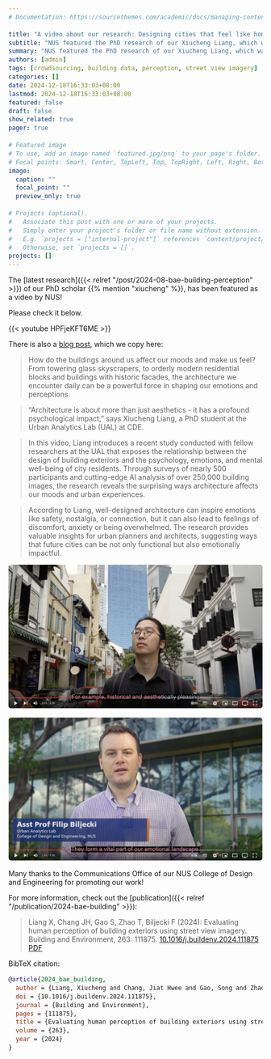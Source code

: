 ```yaml
---
# Documentation: https://sourcethemes.com/academic/docs/managing-content/

title: "A video about our research: Designing cities that feel like home"
subtitle: "NUS featured the PhD research of our Xiucheng Liang, which was recently published in Building and Environment."
summary: "NUS featured the PhD research of our Xiucheng Liang, which was recently published in Building and Environment."
authors: [admin]
tags: [crowdsourcing, building data, perception, street view imagery]
categories: []
date: 2024-12-18T16:33:03+08:00
lastmod: 2024-12-18T16:33:03+08:00
featured: false
draft: false
show_related: true
pager: true

# Featured image
# To use, add an image named `featured.jpg/png` to your page's folder.
# Focal points: Smart, Center, TopLeft, Top, TopRight, Left, Right, BottomLeft, Bottom, BottomRight.
image:
  caption: ""
  focal_point: ""
  preview_only: true

# Projects (optional).
#   Associate this post with one or more of your projects.
#   Simply enter your project's folder or file name without extension.
#   E.g. `projects = ["internal-project"]` references `content/project/deep-learning/index.md`.
#   Otherwise, set `projects = []`.
projects: []
---
```



The [latest research]({{< relref "/post/2024-08-bae-building-perception" >}}) of our PhD scholar {{% mention "xiucheng" %}}, has been featured as a video by NUS!

Please check it below.

{{< youtube HPFjeKFT6ME >}}



There is also a [blog post](https://cde.nus.edu.sg/news-detail/designing-cities-that-feel-like-home/), which we copy here:

> How do the buildings around us affect our moods and make us feel? From towering glass skyscrapers, to orderly modern residential blocks and buildings with historic facades, the architecture we encounter daily can be a powerful force in shaping our emotions and perceptions.

> “Architecture is about more than just aesthetics - it has a profound psychological impact,” says Xiucheng Liang, a PhD student at the Urban Analytics Lab (UAL) at CDE.

> In this video, Liang introduces a recent study conducted with fellow researchers at the UAL that exposes the relationship between the design of building exteriors and the psychology, emotions, and mental well-being of city residents. Through surveys of nearly 500 participants and cutting-edge AI analysis of over 250,000 building images, the research reveals the surprising ways architecture affects our moods and urban experiences.

> According to Liang, well-designed architecture can inspire emotions like safety, nostalgia, or connection, but it can also lead to feelings of discomfort, anxiety or being overwhelmed. The research provides valuable insights for urban planners and architects, suggesting ways that future cities can be not only functional but also emotionally impactful.


![](1.jpg)

![](2.jpg)

Many thanks to the Communications Office of our NUS College of Design and Engineering for promoting our work!

For more information, check out the [publication]({{< relref "/publication/2024-bae-building" >}}):

> Liang X, Chang JH, Gao S, Zhao T, Biljecki F (2024): Evaluating human perception of building exteriors using street view imagery. Building and Environment, 263: 111875. [<i class="ai ai-doi-square ai"></i> 10.1016/j.buildenv.2024.111875](https://doi.org/10.1016/j.buildenv.2024.111875) [<i class="far fa-file-pdf"></i> PDF](/publication/2024-bae-building/2024-bae-building.pdf)</i>


BibTeX citation:
```bibtex
@article{2024_bae_building,
  author = {Liang, Xiucheng and Chang, Jiat Hwee and Gao, Song and Zhao, Tianhong and Biljecki, Filip},
  doi = {10.1016/j.buildenv.2024.111875},
  journal = {Building and Environment},
  pages = {111875},
  title = {Evaluating human perception of building exteriors using street view imagery},
  volume = {263},
  year = {2024}
}
```

